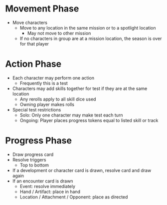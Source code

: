 # Movement Phase

* Move characters
     * Move to any location in the same mission or to a spotlight location
          * May not move to other mission
     * If no characters in group are at a mission location, the season is over for that player

# Action Phase

* Each character may perform one action
     * Frequently this is a test
* Characters may add skills together for test if they are at the same location
     * Any rerolls apply to all skill dice used
     * Owning player makes rolls
* Special test restrictions
     * Solo: Only one character may make test each turn
     * Ongoing: Player places progress tokens equal to listed skill or track

# Progress Phase

* Draw progress card
* Resolve triggers
     * Top to bottom
* If a development or character card is drawn, resolve card and draw again
* If an encounter card is drawn
     * Event: resolve immediately
     * Hand / Artifact: place in hand
     * Location / Attachment / Opponent: place as directed